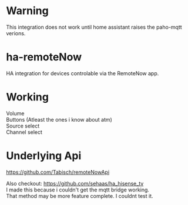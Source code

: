 # Warning
This integration does not work until home assistant raises the paho-mqtt verions.

# ha-remoteNow
HA integration for devices controlable via the RemoteNow app.

# Working
Volume \
Buttons (Atleast the ones i know about atm) \
Source select \
Channel select

# Underlying Api
https://github.com/Tabisch/remoteNowApi

Also checkout: https://github.com/sehaas/ha_hisense_tv \
I made this because i couldn't get the mqtt bridge working. \
That method may be more feature complete. I couldnt test it.
